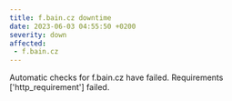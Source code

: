 ```yaml
---
title: f.bain.cz downtime
date: 2023-06-03 04:55:50 +0200
severity: down
affected:
 - f.bain.cz
---
```

Automatic checks for f.bain.cz have failed. Requirements ['http_requirement'] failed.
